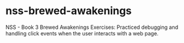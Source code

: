 # nss-brewed-awakenings
NSS - Book 3 Brewed Awakenings Exercises: Practiced debugging and handling click events when the user interacts with a web page.
